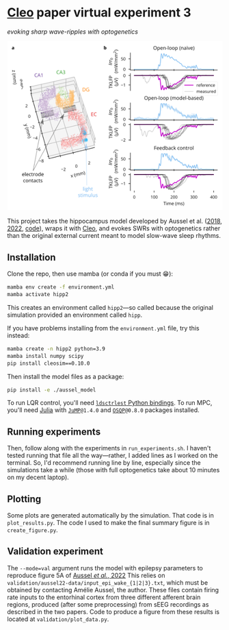 # [Cleo](https://cleosim.rtfd.io) paper virtual experiment 3
*evoking sharp wave-ripples with optogenetics*

![results image](fig-case-study-3.png)

This project takes the hippocampus model developed by Aussel et al. ([2018](https://link.springer.com/article/10.1007/s10827-018-0704-x), [2022](https://link.springer.com/epdf/10.1007/s10827-022-00829-5?sharing_token=Sw7RTIkQRaLgVO28K0KxNfe4RwlQNchNByi7wbcMAY7ikgvvZg602Tl3ZqpP40WLdqEJ2UxRZTBw0DOwGRH380A4Arj7YNkHR4M-sekgxxe7hOLNqxYR4Mo_zCbX_90PhEWk4ggVPRK-gbSfz4PGmOSwPO3auonOH3sXPFWmiG0%3D), [code](https://senselab.med.yale.edu/ModelDB/showmodel.cshtml?model=266796&file=/model_hipp_final/model_files/#tabs-1)), wraps it with [Cleo](https://cleosim.rtfd.io), and evokes SWRs with optogenetics rather than the original external current meant to model slow-wave sleep rhythms.

## Installation

Clone the repo, then use mamba (or conda if you must 😁):
```bash
mamba env create -f environment.yml
mamba activate hipp2
```
This creates an environment called `hipp2`&mdash;so called because the original simulation provided an environment called `hipp`.

If you have problems installing from the `environment.yml` file, try this instead:
```bash
mamba create -n hipp2 python=3.9
mamba install numpy scipy
pip install cleosim==0.10.0
```

Then install the model files as a package:
```bash
pip install -e ./aussel_model
```

To run LQR control, you'll need [`ldsctrlest` Python bindings](https://cloctools.github.io/lds-ctrl-est/docs/getting-started/getting-started/#python-bindings-package-ldsctrlest).
To run MPC, you'll need [Julia](https://julialang.org) with [`JuMP`](https://jump.dev)`@1.4.0` and [`OSQP`](https://osqp.org/docs/interfaces/julia.html)`@0.8.0` packages installed.

## Running experiments

Then, follow along with the experiments in `run_experiments.sh`. 
I haven't tested running that file all the way&mdash;rather, I added lines as I worked on the terminal. 
So, I'd recommend running line by line, especially since the simulations take a while (those with full optogenetics take about 10 minutes on my decent laptop).

## Plotting

Some plots are generated automatically by the simulation. That code is in `plot_results.py`. The code I used to make the final summary figure is in `create_figure.py`. 

## Validation experiment
The `--mode=val` argument runs the model with epilepsy parameters to reproduce figure 5A of [Aussel *et al.*, 2022](https://link.springer.com/article/10.1007/s10827-022-00829-5)
This relies on `validation/aussel22-data/input_epi_wake_{1|2|3}.txt`, which must be obtained by contacting Amélie Aussel, the author.
These files contain firing rate inputs to the entorhinal cortex from three different afferent brain regions, produced (after some preprocessing) from sEEG recordings as described in the two papers.
Code to produce a figure from these results is located at `validation/plot_data.py`.